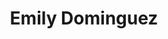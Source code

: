 ---
title: Emily Dominguez
headshot: images/uploads/Emily_Dominguez.jpg
job: User Experience Designer
bio: Emily Dominguez graduated from RIT’s Saunders College of Business with a degree in New Media Marketing and MIS. After graduating, she joined M&T Bank and went through their Management Development Program. Currently, she is a User Experience Designer on the Experience and Design team working on the redesign of the bank’s ATM UI. Outside of work, she loves trying new restaurants with her husband, Dan, and Mini Dachsund, Braxton, refurbishing furniture, and of course binge watching shows on Netflix.
webpage: 
---
